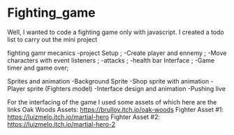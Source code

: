 # Fighting_game
Well, I wanted to code a fighting game only with javascript.
I created a todo list to carry out the mini project

fighting gamr mecanics
-project Setup ;
-Create player and ennemy ;
-Move characters with event listeners ;
-attacks ;
-health bar Interface ;
-Game timer and game over;

Sprites and animation
-Background Sprite
-Shop sprite with animation
-Player sprite (Fighters model)
-Interface design and animation
-Pushing live

For the interfacing of the game I used some assets of which here are the links
Oak Woods Assets: https://brullov.itch.io/oak-woods 
Fighter Asset #1: https://luizmelo.itch.io/martial-hero 
Fighter Asset #2: https://luizmelo.itch.io/martial-hero-2
